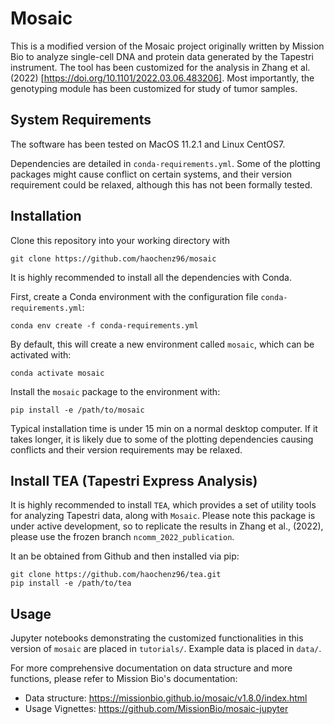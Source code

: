 # Mosaic

This is a modified version of the Mosaic project originally written by Mission Bio to analyze single-cell DNA and protein data generated by the Tapestri instrument. The tool has been customized for the analysis in Zhang et al. (2022) [https://doi.org/10.1101/2022.03.06.483206]. Most importantly, the genotyping module has been customized for study of tumor samples.


## System Requirements

The software has been tested on MacOS 11.2.1 and Linux CentOS7. 

Dependencies are detailed in `conda-requirements.yml`. Some of the plotting packages might cause conflict on certain systems, and their version requirement could be relaxed, although this has not been formally tested.

## Installation

Clone this repository into your working directory with

    git clone https://github.com/haochenz96/mosaic

It is highly recommended to install all the dependencies with Conda. 

First, create a Conda environment with the configuration file `conda-requirements.yml`:

    conda env create -f conda-requirements.yml

By default, this will create a new environment called `mosaic`, which can be activated with:

    conda activate mosaic 

Install the `mosaic` package to the environment with:

    pip install -e /path/to/mosaic

Typical installation time is under 15 min on a normal desktop computer. If it takes longer, it is likely due to some of the plotting dependencies causing conflicts and their version requirements may be relaxed.

## Install TEA (Tapestri Express Analysis)

It is highly recommended to install `TEA`, which provides a set of utility tools for analyzing Tapestri data, along with `Mosaic`. Please note this package is under active development, so to replicate the results in Zhang et al., (2022), please use the frozen branch `ncomm_2022_publication`.

It an be obtained from Github and then installed via pip:

    git clone https://github.com/haochenz96/tea.git
    pip install -e /path/to/tea

## Usage

Jupyter notebooks demonstrating the customized functionalities in this version of `mosaic` are placed in `tutorials/`. Example data is placed in `data/`.

For more comprehensive documentation on data structure and more functions, please refer to Mission Bio's documentation:

  - Data structure: https://missionbio.github.io/mosaic/v1.8.0/index.html
  - Usage Vignettes: https://github.com/MissionBio/mosaic-jupyter